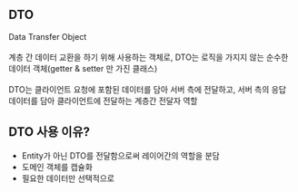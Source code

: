 ## DTO
Data Transfer Object <br/>
<br/>
계층 간 데이터 교환을 하기 위해 사용하는 객체로, DTO는 로직을 가지지 않는 순수한 데이터 객체(getter & setter 만 가진 클래스) <br/>
<br/>
DTO는 클라이언트 요청에 포함된 데이터를 담아 서버 측에 전달하고, 서버 측의 응답 데이터를 담아 클라이언트에 전달하는 계층간 전달자 역할
<br/>

## DTO 사용 이유?
* Entity가 아닌 DTO를 전달함으로써 레이어간의 역할을 분담 <br/>
* 도메인 객체를 캡슐화 <br/>
* 필요한 데이터만 선택적으로 <br/>
